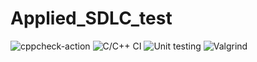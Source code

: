 # Applied_SDLC_test
![cppcheck-action](https://github.com/99002482/Applied_SDLC_test/workflows/cppcheck-action/badge.svg)
![C/C++ CI](https://github.com/99002482/Applied_SDLC_test/workflows/C/C++%20CI/badge.svg)
![Unit testing](https://github.com/99002482/Applied_SDLC_test/workflows/Unit%20testing/badge.svg)
![Valgrind](https://github.com/99002482/Applied_SDLC_test/workflows/Valgrind/badge.svg)
